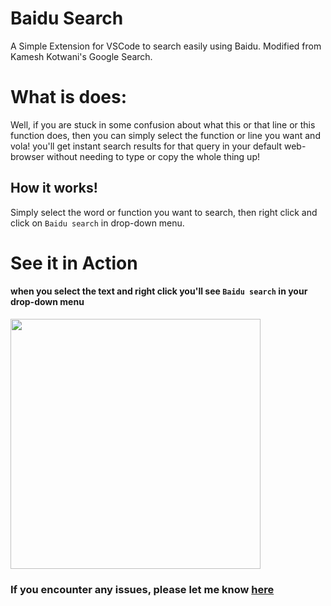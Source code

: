 # Baidu Search
A Simple Extension for VSCode to search easily using Baidu. Modified from Kamesh Kotwani's Google Search.

# What is does:
Well, if you are stuck in some confusion about what this or that line or this function does, then you can simply select the function or line you want and vola! you'll get instant search results for that query in your default web-browser without needing to type or copy the whole thing up!

## How it works!
Simply select the word or function you want to search, then right click and click on `Baidu search` in drop-down menu.

# See it in Action
#### when you select the text and right click you'll see `Baidu search` in your drop-down menu

<img src="https://s1.ax1x.com/2020/10/19/0vIFfK.png" width="400" border="0">


### If you encounter any issues, please let me know [here](http://bbs.91wc.net/baidu-search)
